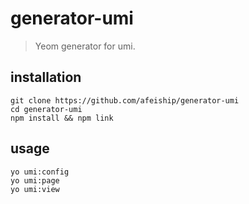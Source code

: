 # generator-umi
> Yeom generator for umi.

## installation
```shell
git clone https://github.com/afeiship/generator-umi
cd generator-umi
npm install && npm link
```

## usage
```shell
yo umi:config
yo umi:page
yo umi:view
```
